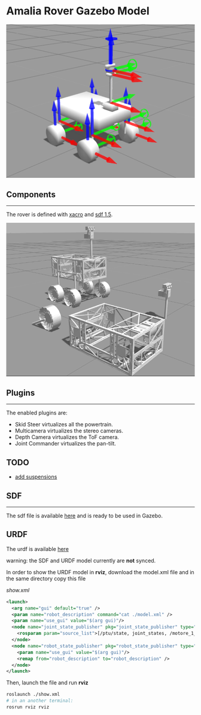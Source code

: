 # Amalia Rover Gazebo Model

![Amalia Rover with visible joints](/uploads/amalia_rover_gazebo_model.png)

## Components
---
The rover is defined with [xacro](wiki.ros.org/xacro) and [sdf 1.5](http://osrf-distributions.s3.amazonaws.com/sdformat/api/1.5.html).

![Amalia Rover components](/uploads/gazebo-composable-models.png)

## Plugins
---
The enabled plugins are:

- Skid Steer
  virtualizes all the powertrain.
- Multicamera
  virtualizes the stereo cameras.
- Depth Camera
  virtualizes the ToF camera.
- Joint Commander
  virtualizes the pan-tilt.

## TODO

- [add suspensions](gazebo_amalia_rover_suspensions.md)

## SDF
---
The sdf file is available [here](https://raw.githubusercontent.com/team-diana/gazebo-models/master/models/rover_amalia/model.sdf) and is ready to be used in Gazebo.

## URDF 
The urdf is available [here](https://raw.githubusercontent.com/team-diana/gazebo-models/master/urdf/rover_amalia/model.xml)

warning: the SDF and URDF model currently are **not** synced.

In order to show the URDF model in **rviz**, download the model.xml file and in the same directory copy this file 

*show.xml*
```xml
<launch>
  <arg name="gui" default="true" />
  <param name="robot_description" command="cat ./model.xml" />
  <param name="use_gui" value="$(arg gui)"/>
  <node name="joint_state_publisher" pkg="joint_state_publisher" type="joint_state_publisher" >
    <rosparam param="source_list">[/ptu/state, joint_states, /motore_1_controller/joint_states, /motore_2_controller/joint_states, /motore_3_controller/joint_states, /motore_4_controller/joint_states]</rosparam>
  </node>
  <node name="robot_state_publisher" pkg="robot_state_publisher" type="robot_state_publisher" >
    <param name="use_gui" value="$(arg gui)"/>
    <remap from="robot_description" to="robot_description" />
  </node>
</launch>
```

Then, launch the file and run **rviz**

```bash
roslaunch ./show.xml
# in an another terminal:
rosrun rviz rviz
```

